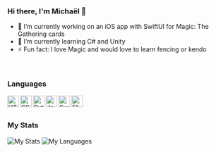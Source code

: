 ### Hi there, I'm Michaël 👋

- 🔭 I’m currently working on an iOS app with SwiftUI for Magic: The Gathering cards
- 🌱 I’m currently learning C# and Unity
- ⚡ Fun fact: I love Magic and would love to learn fencing or kendo

<br/>

### Languages
<img align="left" src="https://user-images.githubusercontent.com/47521598/154330342-b1fa47cd-d946-40ae-9638-af70dda53fa2.png" alt="HTML" width="26"/>
<img align="left" src="https://user-images.githubusercontent.com/47521598/154330591-1ccd2afb-8be5-41dd-9d80-6263b45673b8.png" alt="CSS" width="26"/>
<img align="left" src="https://user-images.githubusercontent.com/47521598/154330136-bdc3046d-9163-40f1-94c2-b60e425ed3ba.png" alt="Python" width="26"/>
<img align="left" src="https://user-images.githubusercontent.com/47521598/154330904-1e956abf-bac1-4062-a89f-7a17c75d5d9b.png" alt="JavaScript" width="26"/>
<img align="left" src="https://user-images.githubusercontent.com/47521598/154331040-8c043427-6773-4a66-98f9-71a45c398b95.png" alt="Swift" width="26"/>
<img align="left" src="https://user-images.githubusercontent.com/47521598/154331244-95cb6424-1ebc-4058-b345-2058cb034561.png" alt="Elixir" width="26"/>



<br/>
<br/>



### My Stats

<img align="center" src="https://github-readme-stats.vercel.app/api?username=Orijhins&count_private=true&show_icons=true&hide_border=true&theme=github_dark" alt="My Stats"/>

<img align="center" src="https://github-readme-stats.vercel.app/api/top-langs/?username=Orijhins&&hide=go,count_private=true&show_icons=true&hide_border=true&theme=github_dark" alt="My Languages"/>
